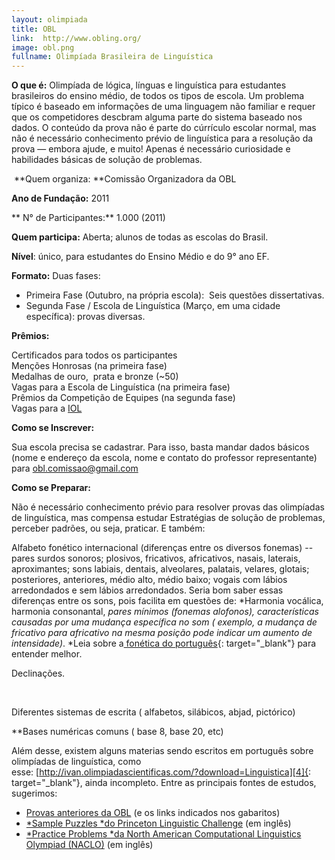 ```yaml
---
layout: olimpiada
title: OBL
link:  http://www.obling.org/
image: obl.png
fullname: Olimpíada Brasileira de Linguística
---
```


**O que é:** Olimpíada de lógica, línguas e linguística para estudantes brasileiros do ensino médio, de todos os tipos de escola. Um problema típico é baseado em informações de uma linguagem não familiar e requer que os competidores descbram alguma parte do sistema baseado nos dados. O conteúdo da prova não é parte do cúrrículo escolar normal, mas não é necessário conhecimento prévio de linguística para a resolução da prova &mdash; embora ajude, e muito! Apenas é necessário curiosidade e habilidades básicas de solução de problemas.

 **Quem organiza: **Comissão Organizadora da OBL
  
**Ano de Fundação:** 2011

** N° de Participantes:** 1.000 (2011)

**Quem participa:** Aberta; alunos de todas as escolas do Brasil.

**Nível**\: único, para estudantes do Ensino Médio e do 9° ano EF.

**Formato:** Duas fases:

* Primeira Fase (Outubro, na própria escola):  Seis questões dissertativas.
* Segunda Fase / Escola de Linguística (Março, em uma cidade específica): provas diversas.
  

  
**Prêmios:**

Certificados para todos os participantes  
 Menções Honrosas (na primeira fase)  
 Medalhas de ouro,  prata e bronze (~50)  
 Vagas para a Escola de Linguística (na primeira fase)  
 Prêmios da Competição de Equipes (na segunda fase)  
 Vagas para a [IOL][2]

**Como se Inscrever:**

Sua escola precisa se cadastrar. Para isso, basta mandar dados básicos (nome e endereço da escola, nome e contato do professor representante) para obl.comissao@gmail.com

**Como se Preparar:**

Não é necessário conhecimento prévio para resolver provas das olimpíadas de linguística, mas compensa estudar Estratégias de solução de problemas, perceber padrões, ou seja, praticar. E também:

Alfabeto fonético internacional (diferenças entre os diversos fonemas) --  pares surdos sonoros; plosivos, fricativos, africativos, nasais, laterais, aproximantes; sons labiais, dentais, alveolares, palatais, velares,
glotais; posteriores, anteriores, médio alto, médio baixo; vogais com lábios arredondados e sem lábios arredondados. Seria bom saber essas diferenças entre os sons, pois facilita em questões de: *Harmonia vocálica,
harmonia consonantal, *pares mínimos (fonemas alofonos), características causadas por uma mudança específica no som ( exemplo, a mudança de fricativo para africativo na mesma posição pode indicar um aumento de
intensidade)*. *Leia sobre a[ fonética do português][3]{: target="_blank"} para entender melhor<em>.<br /> </em>

Declinações.

 

Diferentes sistemas de escrita ( alfabetos, silábicos, abjad, pictórico)

**Bases numéricas comuns ( base 8, base 20, etc)

Além desse, existem alguns materias sendo escritos em português sobre olimpíadas de linguística, como esse: [http://ivan.olimpiadascientificas.com/?download=Linguistica][4]{: target="_blank"}, ainda incompleto. Entre as
principais fontes de estudos, sugerimos:

* [Provas anteriores da OBL][5] (e os links indicados nos gabaritos)
* [*Sample Puzzles *do Princeton Linguistic Challenge][6] (em inglês)
* [*Practice Problems *da North American Computational Linguistics Olympiad (NACLO)][7] (em inglês)
  





[1]: http://sites.google.com/site/olimpiadalinguistica/home
[2]: /olimpiadas/linguistica/iol/ "IOL"
[3]: http://pt.wikipedia.org/wiki/Fonologia_da_l%C3%ADngua_portuguesa
[4]: http://ivan.olimpiadascientificas.com/?download=Linguistica
[5]: https://sites.google.com/site/olimpiadalinguistica/provas-anteriores
[6]: http://webscript.princeton.edu/~lingclub/challenge/puzzles.php
[7]: http://www.naclo.cs.cmu.edu/practice.html
